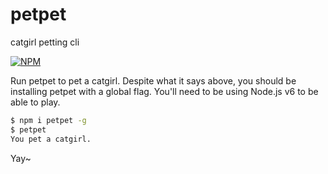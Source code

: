 # petpet
catgirl petting cli

[![NPM](https://nodei.co/npm/petpet.png?mini=true)](https://nodei.co/npm/petpet/)

Run petpet to pet a catgirl. Despite what it says above, you should be installing petpet with a global flag. You'll need to be using Node.js v6 to be able to play.

```bash
$ npm i petpet -g
$ petpet
You pet a catgirl.
```

Yay~
